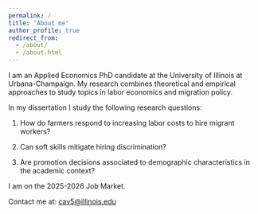 ```yaml
---
permalink: /
title: "About me"
author_profile: true
redirect_from: 
  - /about/
  - /about.html
---
```

I am an Applied Economics PhD candidate at the University of Illinois at Urbana-Champaign. My research combines theoretical and empirical approaches to study topics in labor economics and migration policy. 

In my dissertation I study the following research questions:

1) How do farmers respond to increasing labor costs to hire migrant workers?

2) Can soft skills mitigate hiring discrimination?

3) Are promotion decisions associated to demographic characteristics in the academic context?  

I am on the 2025-2026 Job Market.

Contact me at: cav5@illinois.edu
